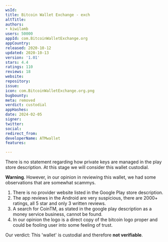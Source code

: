 ```yaml
---
wsId: 
title: Bitcoin Wallet Exchange - exch
altTitle: 
authors:
- kiwilamb
users: 50000
appId: com.BitcoinWalletExchange.org
appCountry: 
released: 2020-10-12
updated: 2020-10-13
version: '1.01'
stars: 4.4
ratings: 110
reviews: 18
website: 
repository: 
issue: 
icon: com.BitcoinWalletExchange.org.png
bugbounty: 
meta: removed
verdict: custodial
appHashes: 
date: 2024-02-05
signer: 
twitter: 
social: 
redirect_from: 
developerName: ATMwallet
features: 

---
```


There is no statement regarding how private keys are managed in the play store description.
At this stage we will consider this wallet custodial.

**Warning**.
However, in our opinion in reviewing this wallet, we had some observations that are somewhat scammys.

1. There is no provider website listed in the Google Play store description.
2. The app reviews in the Android are very suspicious, there are 2000+ ratings, all 5 star and only 3 written reviews.
3. A search for CoinTM, as stated in the google play description as a money service business, cannot be found.
4. In our opinion the logo is a direct copy of the bitcoin logo proper and could be fooling user into some feeling of trust.

Our verdict: This 'wallet' is custodial and therefore **not verifiable**.

